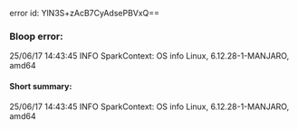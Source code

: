 error id: YlN3S+zAcB7CyAdsePBVxQ==
### Bloop error:

25/06/17 14:43:45 INFO SparkContext: OS info Linux, 6.12.28-1-MANJARO, amd64
#### Short summary: 

25/06/17 14:43:45 INFO SparkContext: OS info Linux, 6.12.28-1-MANJARO, amd64